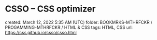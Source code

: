 # CSSO – CSS optimizer

created: March 12, 2022 5:35 AM (UTC)
folder: BOOKMRKS-MTHRFCKR / PROGAMMING-MTHRFCKR / HTML & CSS
tags: HTML, CSS
url: https://css.github.io/csso/csso.html